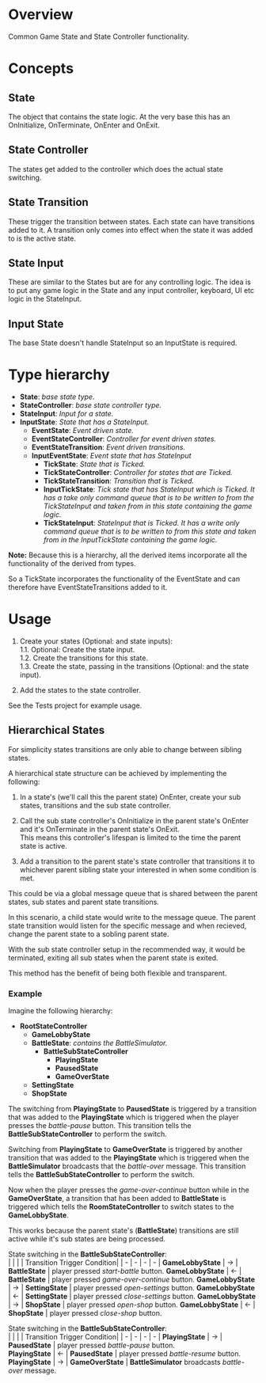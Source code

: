 # Overview
Common Game State and State Controller functionality.

# Concepts
## State
The object that contains the state logic. At the very base this has an OnInitialize, OnTerminate, OnEnter and OnExit.

## State Controller
The states get added to the controller which does the actual state switching.

## State Transition
These trigger the transition between states. Each state can have transitions added to it. A transition only comes into effect when the state it was added to is the active state.

## State Input
These are similar to the States but are for any controlling logic. The idea is to put any game logic in the State and any input controller, keyboard, UI etc logic in the StateInput.

## Input State
The base State doesn't handle StateInput so an InputState is required.

# Type hierarchy
- **State**: *base state type.* 
- **StateController**: *base state controller type.*
- **StateInput**: *Input for a state.*
- **InputState**: *State that has a StateInput.*
  - **EventState**: *Event driven state.*
  - **EventStateController**: *Controller for event driven states.*
  - **EventStateTransition**: *Event driven transitions.*
  - **InputEventState**: *Event state that has StateInput*
    - **TickState**: *State that is Ticked.*
    - **TickStateController**: *Controller for states that are Ticked.*
    - **TickStateTransition**: *Transition that is Ticked.*
    - **InputTickState**: *Tick state that has StateInput which is Ticked. It has a take only command queue that is to be written to from the TickStateInput and taken from in this state containing the game logic.*
    - **TickStateInput**: *StateInput that is Ticked. It has a write only command queue that is to be written to from this state and taken from in the InputTickState containing the game logic.*
    
**Note:** Because this is a hierarchy, all the derived items incorporate all the functionality of the derived from types.

So a TickState incorporates the functionality of the EventState and can therefore have EventStateTransitions added to it.

# Usage
1. Create your states (Optional: and state inputs):  
1.1. Optional: Create the state input.  
1.2. Create the transitions for this state.  
1.3. Create the state, passing in the transitions (Optional: and the state input).  

2. Add the states to the state controller.

See the Tests project for example usage.

## Hierarchical States
For simplicity states transitions are only able to change between sibling states. 

A hierarchical state structure can be achieved by implementing the following:

1. In a state's (we'll call this the parent state) OnEnter, create your sub states, transitions and the sub state controller.  
2. Call the sub state controller's OnInitialize in the parent state's OnEnter and it's OnTerminate in the parent state's OnExit.  
This means this controller's lifespan is limited to the time the parent state is active.

3. Add a transition to the parent state's state controller that transitions it to whichever parent sibling state your interested in when some condition is met. 

This could be via a global message queue that is shared between the parent states, sub states and parent state transitions. 

In this scenario, a child state would write to the message queue. The parent state transition would listen for the specific message and when recieved, change the parent state to a sobling parent state.  

With the sub state controller setup in the recommended way, it would be terminated, exiting all sub states when the parent state is exited.

This method has the benefit of being both flexible and transparent.

### Example

Imagine the following hierarchy:

- **RootStateController**
  - **GameLobbyState**
  - **BattleState**: *contains the BattleSimulator.*
    - **BattleSubStateController**
      - **PlayingState**
      - **PausedState**
      - **GameOverState**
  - **SettingState**
  - **ShopState**

The switching from **PlayingState** to **PausedState** is triggered by a transition that was added to the **PlayingState** which is triggered when the player presses the *battle-pause* button. This transition tells the **BattleSubStateController** to perform the switch.

Switching from **PlayingState** to **GameOverState** is triggered by another transition that was added to the **PlayingState** which is triggered when the **BattleSimulator** broadcasts that the *battle-over* message. This transition tells the **BattleSubStateController** to perform the switch.

Now when the player presses the *game-over-continue* button while in the **GameOverState**, a transition that has been added to **BattleState** is triggered which tells the **RoomStateController** to switch states to the **GameLobbyState**.

This works because the parent state's (**BattleState**) transitions are still active while it's sub states are being processed. 

State switching in the **BattleSubStateController**:  
|  |  |  | Transition Trigger Condition|
| - | - | - | - |
**GameLobbyState** | -> | **BattleState** | player pressed *start-battle* button. 
**GameLobbyState** | <- | **BattleState** | player pressed *game-over-continue* button.
**GameLobbyState** | -> | **SettingState** | player pressed *open-settings* button.
**GameLobbyState** | <- | **SettingState** | player pressed *close-settings* button.
**GameLobbyState** | -> | **ShopState** | player pressed *open-shop* button.
**GameLobbyState** | <- | **ShopState** | player pressed *close-shop* button.

 State switching in the **BattleSubStateController**:  
|  |  |  | Transition Trigger Condition|
| - | - | - | - |
**PlayingState** | -> | **PausedState** | player pressed *battle-pause* button.    
**PlayingState** | <- | **PausedState** | player pressed *battle-resume* button.
**PlayingState** | -> | **GameOverState** | **BattleSimulator** broadcasts *battle-over* message.